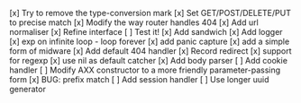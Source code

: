 [x] Try to remove the type-conversion mark
[x] Set GET/POST/DELETE/PUT to precise match
[x] Modify the way router handles 404
[x] Add url normaliser
[x] Refine interface
[ ] Test it!
[x] Add sandwich
[x] Add logger
[x] exp on infinite loop - loop forever
[x] add panic capture
[x] add a simple form of midware
[x] Add default 404 handler
[x] Record redirect
[x] support for regexp
[x] use nil as default catcher
[x] Add body parser
[ ] Add cookie handler
[ ] Modify AXX constructor to a more friendly parameter-passing form
[x] BUG: prefix match
[ ] Add session handler
[ ] Use longer uuid generator
